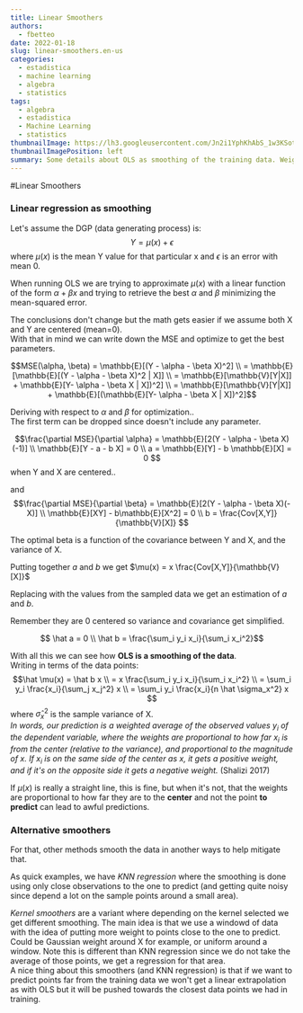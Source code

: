 ```yaml
---
title: Linear Smoothers
authors:
  - fbetteo 
date: 2022-01-18
slug: linear-smoothers.en-us
categories:
  - estadistica
  - machine learning
  - algebra
  - statistics
tags:
  - algebra
  - estadistica
  - Machine Learning
  - statistics
thumbnailImage: https://lh3.googleusercontent.com/Jn2i1YphKhAbS_1w3KSotp7L0BZA3GguSSAEUCCyH9V4g2PtunCuoE0GlY-PkdrsLERb08KiSsNvIMPqpQ=w260-h173-rw
thumbnailImagePosition: left
summary: Some details about OLS as smoothing of the training data. Weighted average of Y by distance of X to the center and variance of X.
---
```

#Linear Smoothers

### Linear regression as smoothing

Let's assume the DGP (data generating process) is:
$$ Y = \mu(x) + \epsilon$$ where $\mu(x)$ is the mean Y value for that particular x and $\epsilon$ is an error with mean 0.

When running OLS we are trying to approximate $\mu(x)$ with a linear function of the form $\alpha + \beta x$ and trying to retrieve the best $\alpha$ and $\beta$ minimizing the mean-squared error.  

The conclusions don't change but the math gets easier if we assume both X and Y are centered (mean=0).  
With that in mind we can write down the MSE and optimize to get the best parameters.

$$MSE(\alpha, \beta) = \mathbb{E}[(Y - \alpha - \beta X)^2] \\
= \mathbb{E}[\mathbb{E}[(Y - \alpha - \beta X)^2 | X]] \\
= \mathbb{E}[\mathbb{V}[Y|X]] + \mathbb{E}[Y- \alpha - \beta X | X])^2] \\
= \mathbb{E}[\mathbb{V}[Y|X]] + \mathbb{E}[(\mathbb{E}[Y- \alpha - \beta X | X])^2]$$


Deriving with respect to $\alpha$ and $\beta$ for optimization..  
The first term can be dropped since doesn't include any parameter.

$$\frac{\partial MSE}{\partial \alpha} =   \mathbb{E}[2(Y - \alpha - \beta X)(-1)] \\
 \mathbb{E}[Y - a - b X] =  0 \\
 a =  \mathbb{E}[Y] - b  \mathbb{E}[X] = 0
 $$
 when Y and X are centered..
 
 and
 $$\frac{\partial MSE}{\partial \beta} =   \mathbb{E}[2(Y - \alpha - \beta X)(-X)] \\
 \mathbb{E}[XY] - b\mathbb{E}[X^2] = 0 \\
b = \frac{Cov[X,Y]}{\mathbb{V}[X]}
$$

The optimal beta is a function of the covariance between Y and X, and the variance of X.

Putting together $a$ and $b$ we get $\mu(x) = x  \frac{Cov[X,Y]}{\mathbb{V}[X]}$

Replacing with the values from the sampled data we get an estimation of $a$ and $b$.  

Remember they are 0 centered so variance and covariance get simplified.

$$ \hat a = 0 \\
\hat b = \frac{\sum_i y_i x_i}{\sum_i x_i^2}$$


With all this we can see how **OLS is a smoothing of the data**.  
Writing in terms of the data points:  
$$\hat \mu(x) = \hat b x \\
= x  \frac{\sum_i y_i x_i}{\sum_i x_i^2} \\
= \sum_i y_i \frac{x_i}{\sum_j x_j^2} x \\
= \sum_i y_i \frac{x_i}{n \hat \sigma_x^2} x
$$
where $\hat \sigma_x^2$ is the sample variance of X.  
*In words, our prediction is a weighted average of the observed values $y_i$ of the dependent variable, where the weights are proportional to how far $x_i$ is from the center (relative to the variance), and proportional to the magnitude of $x$. If $x_i$ is on the same side of the center as $x$, it gets a positive weight, and if it's on the opposite side it gets a negative weight.* (Shalizi 2017)

If $\mu(x)$ is really a straight line, this is fine, but when it's not, that the weights are proportional to how far they are to the **center** and not the point **to predict** can lead to awful predictions.



### Alternative smoothers
For that, other methods smooth the data in another ways to help mitigate that.

As quick examples, we have *KNN regression* where the smoothing is done using only close observations to the one to predict (and getting quite noisy since depend a lot on the sample points around a small area).  

*Kernel smoothers* are a variant where depending on the kernel selected we get different smoothing. The main idea is that we use a windowd of data with the idea of putting more weight to points close to the one to predict. Could be Gaussian weight around X for example, or uniform around a window. Note this is different than KNN regression since we do not take the average of those points, we get a regression for that area.  
A nice thing about this smoothers (and KNN regression) is that if we want to predict points far from the training data we won't get a linear extrapolation as with OLS but it will be pushed towards the closest data points we had in training.

